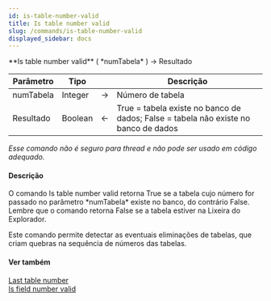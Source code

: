 ```yaml
---
id: is-table-number-valid
title: Is table number valid
slug: /commands/is-table-number-valid
displayed_sidebar: docs
---
```


<!--REF #_command_.Is table number valid.Syntax-->**Is table number valid** ( *numTabela* ) -> Resultado<!-- END REF-->
<!--REF #_command_.Is table number valid.Params-->
| Parâmetro | Tipo |  | Descrição |
| --- | --- | --- | --- |
| numTabela | Integer | &#8594;  | Número de tabela |
| Resultado | Boolean | &#8592; | True = tabela existe no banco de dados; False = tabela não existe no banco de dados |

<!-- END REF-->

*Esse comando não é seguro para thread e não pode ser usado em código adequado.*


#### Descrição 

<!--REF #_command_.Is table number valid.Summary-->O comando Is table number valid retorna True se a tabela cujo número for passado no parâmetro *numTabela* existe no banco, do contrário False.<!-- END REF--> Lembre que o comando retorna False se a tabela estiver na Lixeira do Explorador.  
  
Este comando permite detectar as eventuais eliminações de tabelas, que criam quebras na sequência de números das tabelas.

#### Ver também 

[Last table number](last-table-number.md)  
[Is field number valid](is-field-number-valid.md)  